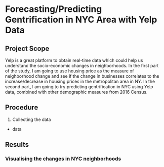 # Forecasting/Predicting Gentrification in NYC Area with Yelp Data 
## Project Scope

Yelp is a great platform to obtain real-time data which could help us understand the socio-economic changes in neighborhoods. In the first part of the study, I am going to use housing price as the measure of neighborhood change and see if the change in businesses correlates to the increase/decrease in housing prices in the metropolitan area in NY. In the second part, I am going to try predicting gentrification in NYC using Yelp data, combined with other demographic measures from 2016 Census.

## Procedure
1) Collecting the data
- data 

## Results
### Visualising the changes in NYC neighborhoods

